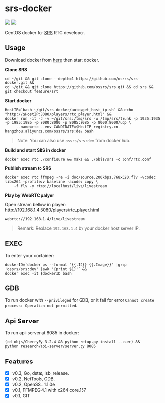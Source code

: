 # srs-docker

![](http://ossrs.net:8000/gif/v1/sls.gif?site=github.com&path=/docker/rtc)
[![](https://cloud.githubusercontent.com/assets/2777660/22814959/c51cbe72-ef92-11e6-81cc-32b657b285d5.png)](https://github.com/ossrs/srs/wiki/v1_CN_Contact#wechat)

CentOS docker for [SRS](https://github.com/ossrs/srs) RTC developer.

## Usage

Download docker from [here](https://www.docker.com/products/docker-desktop) then start docker.

**Clone SRS**

```
cd ~/git && git clone --depth=1 https://github.com/ossrs/srs-docker.git &&
cd ~/git && git clone https://github.com/ossrs/srs.git && cd srs && git checkout feature/srt
```

**Start docker**

```
HostIP=`bash ~/git/srs-docker/auto/get_host_ip.sh` && echo "http://$HostIP:8080/players/rtc_player.html" &&
docker run -it -d -v ~/git/srs:/tmp/srs -w /tmp/srs/trunk -p 1935:1935 -p 1985:1985 -p 8080:8080 -p 8085:8085 -p 8000:8000/udp \
     --name=rtc --env CANDIDATE=$HostIP registry.cn-hangzhou.aliyuncs.com/ossrs/srs:dev bash
```

> Note: You can also use `ossrs/srs:dev` from docker hub.

**Build and start SRS in docker**

```
docker exec rtc ./configure && make && ./objs/srs -c conf/rtc.conf
```

**Publish stream to SRS**

```
docker exec rtc ffmpeg -re -i doc/source.200kbps.768x320.flv -vcodec libx264 -profile:v baseline -acodec copy \
    -f flv -y rtmp://localhost/live/livestream
```

**Play by WebRTC palyer**

Open stream bellow in player: http://192.168.1.4:8080/players/rtc_player.html

```
webrtc://192.168.1.4/live/livestream
```

> Remark: Replace `192.168.1.4` by your docker host server IP.

## EXEC

To enter your container:

```
dockerID=`docker ps --format "{{.ID}} {{.Image}}" |grep 'ossrs/srs:dev' |awk '{print $1}'` &&
docker exec -it $dockerID bash
```

## GDB

To run docker with `--privileged` for GDB, or it fail for error `Cannot create process: Operation not permitted`.

## Api Server

To run api-server at 8085 in docker:

```
(cd objs/CherryPy-3.2.4 && python setup.py install --user) &&
python research/api-server/server.py 8085
```

## Features

- [x] v0.3, Go, dstat, lsb_release.
- [x] v0.2, NetTools, GDB.
- [x] v0.2, OpenSSL 1.1.0e
- [x] v0.1, FFMPEG 4.1 with x264 core.157
- [x] v0.1, GIT
